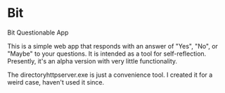 Bit
===

Bit Questionable App

This is a simple web app that responds with an answer of "Yes", "No", or "Maybe" to your questions. It is intended as a tool for self-reflection. Presently, it's an alpha version with very little functionality.

The directoryhttpserver.exe is just a convenience tool. I created it for a weird case, haven't used it since.
